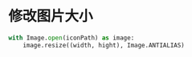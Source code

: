 # 修改图片大小

```python
with Image.open(iconPath) as image:
	image.resize((width, hight), Image.ANTIALIAS)
```